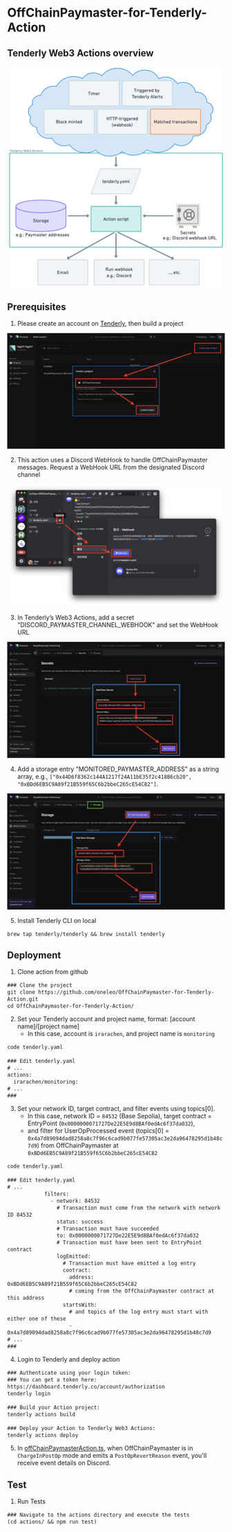 # OffChainPaymaster-for-Tenderly-Action

## Tenderly Web3 Actions overview

![Tenderly Web3 Actions overview](images/tenderlyWeb3ActionsOverview.png "Tenderly Web3 Actions overview")

## Prerequisites

1. Please create an account on [Tenderly](https://dashboard.tenderly.co/), then build a project

![Create Tenderly project](images/createTenderlyProject.png "Create Tenderly project")

2. This action uses a Discord WebHook to handle OffChainPaymaster messages. Request a WebHook URL from the designated Discord channel

![Create Discord webhook url](images/createDiscordWebhookUrl.png "Create Discord webhook url")

3. In Tenderly’s Web3 Actions, add a secret "DISCORD_PAYMASTER_CHANNEL_WEBHOOK" and set the WebHook URL

![Add webhook to Actions secrets](images/addWebhookToActionsSecrets.png "Add webhook to Actions secrets")

4. Add a storage entry "MONITORED_PAYMASTER_ADDRESS" as a string array, e.g., `["0x44D6f8362c144A1217f24A11bE35f2c418B6cb20", "0xBDd6EB5C9A89f21B559f65C6b2bbeC265cE54C82"]`.

![Add paymaster addresses to actions storage](images/addPaymasterAddressesToActionsStorage.png "Add paymaster addresses to actions storage")

5. Install Tenderly CLI on local

```shell
brew tap tenderly/tenderly && brew install tenderly
```

## Deployment

1. Clone action from github

```shell
### Clone the project
git clone https://github.com/oneleo/OffChainPaymaster-for-Tenderly-Action.git
cd OffChainPaymaster-for-Tenderly-Action/
```

2. Set your Tenderly account and project name, format: [account name]/[project name]
   - In this case, account is `irarachen`, and project name is `monitoring`

```shell
code tenderly.yaml

### Edit tenderly.yaml
# ...
actions:
  irarachen/monitoring:
# ...
###
```

3. Set your network ID, target contract, and filter events using topics[0].
   - In this case, network ID = `84532` (Base Sepolia), target contract = EntryPoint (`0x0000000071727De22E5E9d8BAf0edAc6f37da032`),
   - and filter for UserOpProcessed event (topics[0] = `0x4a7d89094dad8258a8c7f96c6cad9b077fe57305ac3e2da96478295d1b48c7d9`) from OffChainPaymaster at `0xBDd6EB5C9A89f21B559f65C6b2bbeC265cE54C82`

```shell
code tenderly.yaml

### Edit tenderly.yaml
# ...
            filters:
              - network: 84532
                # Transaction must come from the network with network ID 84532
                status: success
                # Transaction must have succeeded
                to: 0x0000000071727De22E5E9d8BAf0edAc6f37da032
                # Transaction must have been sent to EntryPoint contract
                logEmitted:
                  # Transaction must have emitted a log entry
                  contract:
                    address: 0xBDd6EB5C9A89f21B559f65C6b2bbeC265cE54C82
                    # coming from the OffChainPaymaster contract at this address
                  startsWith:
                    # and topics of the log entry must start with either one of these
                    - 0x4a7d89094dad8258a8c7f96c6cad9b077fe57305ac3e2da96478295d1b48c7d9
# ...
###
```

4. Login to Tenderly and deploy action

```
### Authenticate using your login token:
### You can get a token here: https://dashboard.tenderly.co/account/authorization
tenderly login

### Build your Action project:
tenderly actions build

### Deploy your Action to Tenderly Web3 Actions:
tenderly actions deploy
```

5. In [offChainPaymasterAction.ts](https://github.com/oneleo/OffChainPaymaster-for-Tenderly-Action/blob/action-for-paymaster/actions/offChainPaymasterAction.ts#L320-L331), when OffChainPaymaster is in `ChargeInPostOp` mode and emits a `PostOpRevertReason` event, you'll receive event details on Discord.

## Test

1. Run Tests

```
### Navigate to the actions directory and execute the tests
(cd actions/ && npm run test)
```
